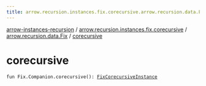 ```yaml
---
title: arrow.recursion.instances.fix.corecursive.arrow.recursion.data.Fix.corecursive - arrow-instances-recursion
---
```


[arrow-instances-recursion](../../index.html) / [arrow.recursion.instances.fix.corecursive](../index.html) / [arrow.recursion.data.Fix](index.html) / [corecursive](./corecursive.html)

# corecursive

`fun Fix.Companion.corecursive(): `[`FixCorecursiveInstance`](../../arrow.recursion.instances/-fix-corecursive-instance.html)